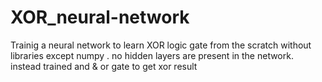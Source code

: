 # XOR_neural-network
Trainig a neural network to learn XOR logic gate from the scratch without libraries except numpy .
no hidden layers are present in the network.
instead trained and & or gate to get xor result
